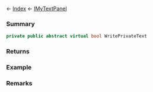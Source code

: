 ← [Index](Api-Index) ← [IMyTextPanel](Sandbox.ModAPI.Ingame.IMyTextPanel)

### Summary

```csharp
private public abstract virtual bool WritePrivateText
```

### Returns

### Example

### Remarks

